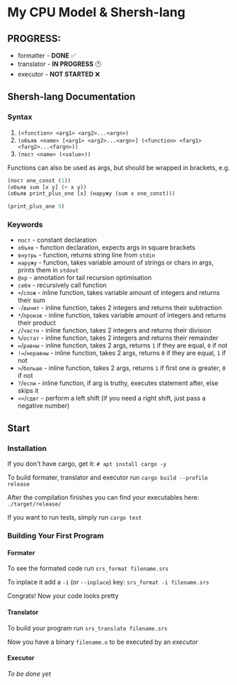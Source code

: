 # My CPU Model & Shersh-lang

## PROGRESS:

- formatter - **DONE** ✅
- translator - **IN PROGRESS** 🕐
- executor - **NOT STARTED** ❌

## Shersh-lang Documentation

### Syntax

1. `(<function> <arg1> <arg2>...<argn>)`
2. `(объяв <name> [<arg1> <arg2>...<argn>] (<function> <farg1> <farg2>...<fargn>))`
3. `(пост <name> (<value>))`

Functions can also be used as args, but should be wrapped in brackets, e.g.

```lisp
(пост one_const (1))
(объяв sum [x y] (+ x y))
(объяв print_plus_one [x] (наружу (sum x one_const)))

(print_plus_one 5)
```

### Keywords

* `пост` - constant declaration
* `объяв` - function declaration, expects args in square brackets
* `внутрь` - function, returns string line from `stdin`
* `наружу` - function, takes variable amount of strings or chars in args, prints them in `stdout`
* `@хр` - annotation for tail recursion optimisation
* `себя` - recursively call function
* `+`/`слож` - inline function, takes variable amount of integers and returns their sum
* `-`/`вычит` - inline function, takes 2 integers and returns their subtraction
* `*`/`произв` - inline function, takes variable amount of integers and returns their product
* `/`/`частн` - inline function, takes 2 integers and returns their division
* `%`/`остат` - inline function, takes 2 integers and returns their remainder
* `=`/`равны` - inline function, takes 2 args, returns `1` if they are equal, `0` if not
* `!=`/`неравны` - inline function, takes 2 args, returns `0` if they are equal, `1` if not
* `>`/`больше` - inline function, takes 2 args, returns `1` if first one is greater, `0` if not
* `?`/`если` - inline function, if arg is truthy, executes statement after, else skips it
* `<<`/`сдвг` - perform a left shift (if you need a right shift, just pass a negative number)

## Start

### Installation

If you don't have cargo, get it: `# apt install cargo -y`

To build formater, translator and executor run `cargo build --profile release`

After the compilation finishes you can find your executables here: `./target/release/`

If you want to run tests, simply run `cargo test`

### Building Your First Program

#### Formater

To see the formated code run `srs_format filename.srs`

To inplace it add a `-i` (or `--inplace`) key: `srs_format -i filename.srs`

Congrats! Now your code looks pretty

#### Translator

To build your program run `srs_translate filename.srs`

Now you have a binary `filename.o` to be executed by an _executor_

#### Executor

_To be done yet_